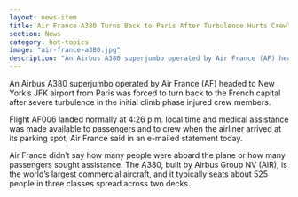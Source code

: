```yaml
---
layout: news-item
title: Air France A380 Turns Back to Paris After Turbulence Hurts CrewTerminal 2
section: News
category: hot-topics
image: "air-france-a380.jpg"
description: "An Airbus A380 superjumbo operated by Air France (AF) headed to New York’s JFK airport from Paris was forced to turn back to the French capital after severe turbulence in the initial climb phase injured crew members."
---
```


An Airbus A380 superjumbo operated by Air France (AF) headed to New York’s JFK airport from Paris was forced to turn back to the French capital after severe turbulence in the initial climb phase injured crew members.

Flight AF006 landed normally at 4:26 p.m. local time and medical assistance was made available to passengers and to crew when the airliner arrived at its parking spot, Air France said in an e-mailed statement today.

Air France didn’t say how many people were aboard the plane or how many passengers sought assistance. The A380, built by Airbus Group NV (AIR), is the world’s largest commercial aircraft, and it typically seats about 525 people in three classes spread across two decks.